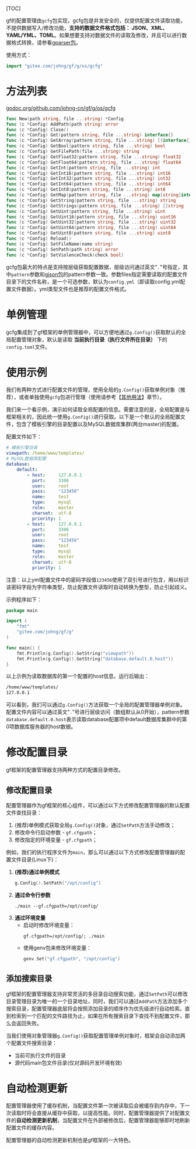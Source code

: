 [TOC]


gf的配置管理由```gcfg```包实现，gcfg包是并发安全的，仅提供配置文件读取功能，不提供数据写入/修改功能，**支持的数据文件格式包括： JSON、XML、YAML/YML、TOML**。如果想要支持对数据文件的读取及修改，并且可以进行数据格式转换，请参看[gparser包](encoding/gparser/index)。

使用方式：
```go
import "gitee.com/johng/gf/g/os/gcfg"
```

# 方法列表 

[godoc.org/github.com/johng-cn/gf/g/os/gcfg](https://godoc.org/github.com/johng-cn/gf/g/os/gcfg)

```go
func New(path string, file ...string) *Config
func (c *Config) AddPath(path string) error
func (c *Config) Close()
func (c *Config) Get(pattern string, file ...string) interface{}
func (c *Config) GetArray(pattern string, file ...string) []interface{}
func (c *Config) GetBool(pattern string, file ...string) bool
func (c *Config) GetFilePath(file ...string) string
func (c *Config) GetFloat32(pattern string, file ...string) float32
func (c *Config) GetFloat64(pattern string, file ...string) float64
func (c *Config) GetInt(pattern string, file ...string) int
func (c *Config) GetInt16(pattern string, file ...string) int16
func (c *Config) GetInt32(pattern string, file ...string) int32
func (c *Config) GetInt64(pattern string, file ...string) int64
func (c *Config) GetInt8(pattern string, file ...string) int8
func (c *Config) GetMap(pattern string, file ...string) map[string]interface{}
func (c *Config) GetString(pattern string, file ...string) string
func (c *Config) GetStrings(pattern string, file ...string) []string
func (c *Config) GetUint(pattern string, file ...string) uint
func (c *Config) GetUint16(pattern string, file ...string) uint16
func (c *Config) GetUint32(pattern string, file ...string) uint32
func (c *Config) GetUint64(pattern string, file ...string) uint64
func (c *Config) GetUint8(pattern string, file ...string) uint8
func (c *Config) Reload()
func (c *Config) SetFileName(name string)
func (c *Config) SetPath(path string) error
func (c *Config) SetViolenceCheck(check bool)
```

gcfg包最大的特点是支持按层级获取配置数据，层级访问通过英文"```.```"号指定，其中```pattern```参数和[gjson包](encoding/gjson/index)的pattern参数一致。参数files指定需要读取的配置文件目录下的文件名称，是一个可选参数，默认为```config.yml```（即读取config.yml配置文件数据）。yml类型文件也是推荐的配置文件格式。

# 单例管理

gcfg集成到了gf框架的单例管理器中，可以方便地通过```g.Config()```获取默认的全局配置管理对象，默认是读取 **当前执行目录（执行文件所在目录）** 下的```config.toml```文件。

# 使用示例

我们有两种方式进行配置文件的管理，使用全局的```g.Config()```获取单例对象（推荐），或者单独使用```gcfg```包进行管理（使用请参考【[其他用法](os/gcfg/other)】章节）。

我们来一个看示例，演示如何读取全局配置的信息。需要注意的是，全局配置是与框架相关的，因此统一使用```g.Config()```进行获取。以下是一个默认的全局配置文件，包含了模板引擎的目录配置以及MySQL数据库集群(两台master)的配置。

配置文件如下：
```yml
# 模板引擎目录
viewpath: /home/www/templates/
# MySQL数据库配置
database:
    default:
        - host:     127.0.0.1
          port:     3306
          user:     root
          pass:     "123456"
          name:     test
          type:     mysql
          role:     master
          charset:  utf-8
          priority: 1
        - host:     127.0.0.1
          port:     3306
          user:     root
          pass:     "123456"
          name:     test
          type:     mysql
          role:     master
          charset:  utf-8
          priority: 1
```
注意：以上yml配置文件中的密码字段值```123456```使用了双引号进行包含，用以标识该密码字段为字符串类型，防止配置文件读取时自动转换为整型，防止引起歧义。

示例程序如下：
```go
package main

import (
    "fmt"
    "gitee.com/johng/gf/g"
)

func main() {
    fmt.Println(g.Config().GetString("viewpath"))
    fmt.Println(g.Config().GetString("database.default.0.host"))
}
```
以上示例为读取数据库的第一个配置的host信息。运行后输出：
```html
/home/www/templates/
127.0.0.1
```
可以看到，我们可以通过```g.Config()```方法获取一个全局的配置管理器单例对象。配置文件内容可以通过英文“```.```”号进行层级访问（数组默认从0开始），pattern参数```database.default.0.host```表示读取database配置项中default数据库集群中的第0项数据库服务器的host数据。


# 修改配置目录

gf框架的配置管理器支持两种方式的配置目录修改。

## 修改配置目录
配置管理器作为gf框架的核心组件，可以通过以下方式修改配置管理器的默认配置文件查找目录：
1. (推荐)单例模式获取全局```g.Config()```对象，通过```SetPath```方法手动修改；
2. 修改命令行启动参数 - ```gf.cfgpath```；
3. 修改指定的环境变量 - ```gf.cfgpath```；

例如，我们的执行程序文件为```main```，那么可以通过以下方式修改配置管理器的配置文件目录(Linux下)：

1. **(推荐)通过单例模式**
	```go
    g.Config().SetPath("/opt/config")
    ```
3. **通过命令行参数**
    ```shell
    ./main --gf.cfgpath=/opt/config/
    ```
1. **通过环境变量**
    * 启动时修改环境变量：
        ```shell
        gf.cfgpath=/opt/config/; ./main
        ```
    * 使用genv包来修改环境变量：
        ```go
        genv.Set("gf.cfgpath", "/opt/config")
        ```
## 添加搜索目录

gf框架的配置管理器支持非常灵活的多目录自动搜索功能，通过```SetPath```可以修改目录管理目录为唯一的一个目录地址，同时，我们可以通过```AddPath```方法添加多个搜索目录，配置管理器底层将会按照添加目录的顺序作为优先级进行自动检索。直到检索到一个匹配的文件路径为止，如果在所有搜索目录下查找不到配置文件，那么会返回失败。

当我们使用对象管理器```g.Config()```获取配置管理单例对象时，框架会自动添加两个配置文件搜索目录：
* 当前可执行文件的目录
* 源代码main包文件目录(仅对源码开发环境有效)

# 自动检测更新

配置管理器使用了缓存机制，当配置文件第一次被读取后会被缓存到内存中，下一次读取时将会直接从缓存中获取，以提高性能。同时，配置管理器提供了对配置文件的**自动检测更新机制**，当配置文件在外部被修改后，配置管理器能够即时地刷新配置文件的缓存内容。

配置管理器的自动检测更新机制也是gf框架的一大特色。




